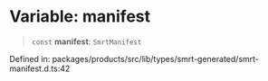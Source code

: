 # Variable: manifest

> `const` **manifest**: `SmrtManifest`

Defined in: packages/products/src/lib/types/smrt-generated/smrt-manifest.d.ts:42
